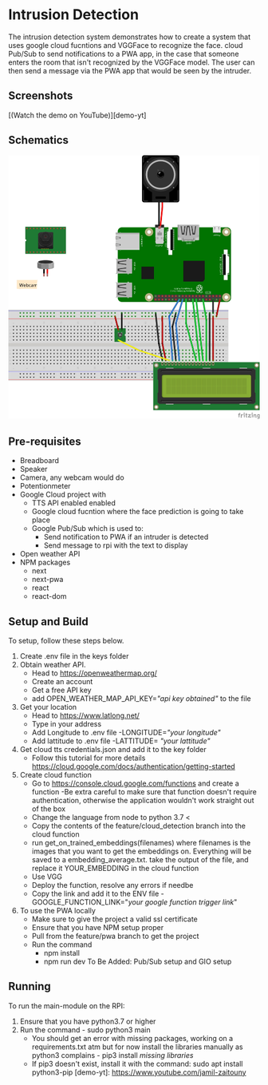 # Intrusion Detection 

The intrusion detection system demonstrates how to create a system that uses
google cloud fucntions and VGGFace to recognize the face. cloud Pub/Sub to send
notifications to a PWA app, in the case that someone enters the room that isn't
recognized by the VGGFace model. The user can then send a message via the PWA
app that would be seen by the intruder.

## Screenshots

[(Watch the demo on YouTube)][demo-yt]

## Schematics

![Schematics](schematic.jpg)

## Pre-requisites

- Breadboard
- Speaker
- Camera, any webcam would do
- Potentionmeter
- Google Cloud project with
  - TTS API enabled enabled
  - Google cloud fucntion where the face prediction is going to take place
  - Google Pub/Sub which is used to:
    - Send notification to PWA if an intruder is detected
    - Send message to rpi with the text to display
- Open weather API
- NPM packages
  - next
  - next-pwa
  - react
  - react-dom

## Setup and Build

To setup, follow these steps below.

1.  Create .env file in the keys folder 
2.  Obtain weather API.
    - Head to https://openweathermap.org/
    - Create an account
    - Get a free API key
    - add OPEN_WEATHER_MAP_API_KEY=*"api key obtained"* to the file
3.  Get your location
    - Head to https://www.latlong.net/
    - Type in your address
    - Add Longitude to .env file
      -LONGITUDE=*"your longitude"*
    - Add lattitude to .env file
      -LATTITUDE= *"your lattitude"*
4.  Get cloud tts credentials.json and add it to the key folder
    - Follow this tutorial for more details https://cloud.google.com/docs/authentication/getting-started
5.  Create cloud function
    - Go to https://console.cloud.google.com/functions and create a function
      -Be extra careful to make sure that function doesn't require authentication, otherwise the
      application wouldn't work straight out of the box
    - Change the language from node to python 3.7 <
    - Copy the contents of the feature/cloud_detection branch into the cloud function
    - run get_on_trained_embeddings(filenames) where filenames is the images that you want to get the 
      embeddings on. Everything will be saved to a embedding_average.txt. take the output of the file,
      and replace it YOUR_EMBEDDING in the cloud function
    - Use VGG
    - Deploy the function, resolve any errors if needbe
    - Copy the link and add it to the ENV file
      -GOOGLE_FUNCTION_LINK="*your google function trigger link*"
6. To use the PWA locally
    - Make sure to give the project a valid ssl certificate 
    - Ensure that you have NPM setup proper
    - Pull from the feature/pwa branch to get the project
    - Run the command
      - npm install
      - npm run dev
To Be Added: Pub/Sub setup and GIO setup 

## Running

To run the main-module on the RPI:

  1. Ensure that you have python3.7 or higher
  2. Run the command
    - sudo python3 main
      - You should get an error with missing packages, working on a requirements.txt atm
    but for now install the libraries manually as python3 complains
    - pip3 install *missing libraries*
      - If pip3 doesn't exist, install it with the command: sudo apt install python3-pip
[demo-yt]: https://www.youtube.com/jamil-zaitouny
